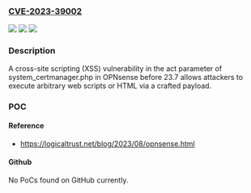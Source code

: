 ### [CVE-2023-39002](https://cve.mitre.org/cgi-bin/cvename.cgi?name=CVE-2023-39002)
![](https://img.shields.io/static/v1?label=Product&message=n%2Fa&color=blue)
![](https://img.shields.io/static/v1?label=Version&message=n%2Fa&color=blue)
![](https://img.shields.io/static/v1?label=Vulnerability&message=n%2Fa&color=brighgreen)

### Description

A cross-site scripting (XSS) vulnerability in the act parameter of system_certmanager.php in OPNsense before 23.7 allows attackers to execute arbitrary web scripts or HTML via a crafted payload.

### POC

#### Reference
- https://logicaltrust.net/blog/2023/08/opnsense.html

#### Github
No PoCs found on GitHub currently.

